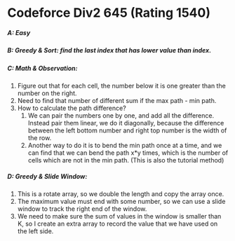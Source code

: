 # Codeforce Div2 645 (Rating 1540)

##### A: Easy 

##### B: Greedy & Sort: find the last index that has lower value than index.

##### C: Math & Observation:

1. Figure out that for each cell, the number below it is one greater than the number on the right.
2. Need to find that number of different sum if the max path - min path.
3. How to calculate the path difference?
   1. We can pair the numbers one by one, and add all the difference.  Instead pair them linear, we do it diagonally, because the difference between the left bottom number and right top number is the width of the row. 
   2. Another way to do it is to bend the min path once at a time, and we can find that we can bend the path x*y times, which is the number of cells which are not in the min path. (This is also the tutorial method)

##### D: Greedy & Slide Window:

1. This is a rotate array, so we double the length and copy the array once.
2. The maximum value must end with some number, so we can use a slide window to track the right end of the window.
3. We need to make sure the sum of values in the window is smaller than K, so I create an extra array to record the value that we have used on the left side.





​	